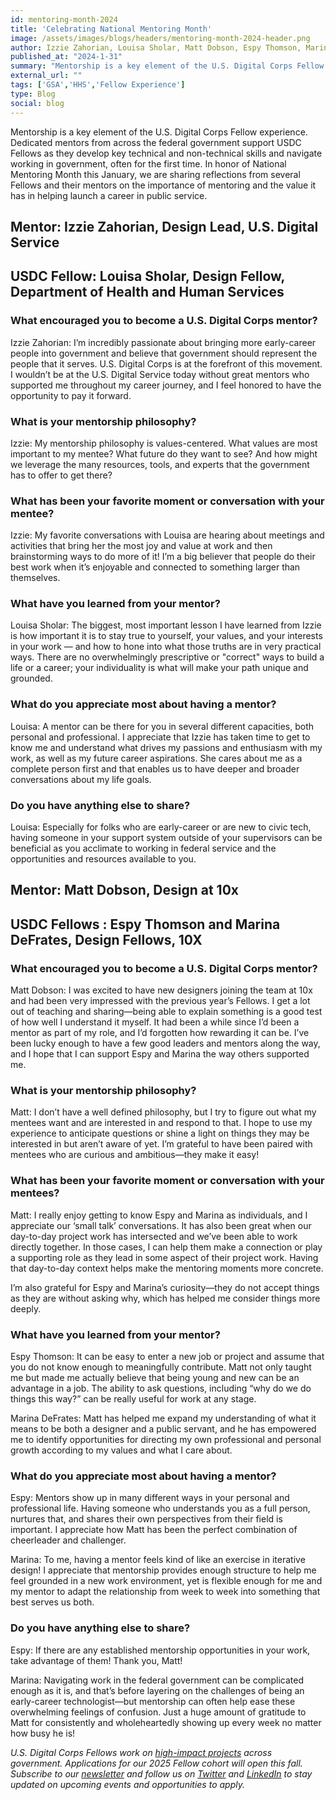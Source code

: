 ```yaml
---
id: mentoring-month-2024
title: 'Celebrating National Mentoring Month'
image: /assets/images/blogs/headers/mentoring-month-2024-header.png
author: Izzie Zahorian, Louisa Sholar, Matt Dobson, Espy Thomson, Marina DeFrates
published_at: "2024-1-31"
summary: "Mentorship is a key element of the U.S. Digital Corps Fellow experience. This National Mentoring Month we are sharing reflections from several Fellows and their mentors on the importance of mentoring and the value it has in helping launch a career in public service."
external_url: ""
tags: ['GSA','HHS','Fellow Experience']
type: Blog
social: blog
---
```


Mentorship is a key element of the U.S. Digital Corps Fellow experience. Dedicated mentors from across the federal government support USDC Fellows as they develop key technical and non-technical skills and navigate working in government, often for the first time. In honor of National Mentoring Month this January,  we are sharing reflections from several Fellows and their mentors on the importance of mentoring and the value it has in helping launch a career in public service.

## Mentor: Izzie Zahorian, Design Lead, U.S. Digital Service 
## USDC Fellow: Louisa Sholar, Design Fellow, Department of Health and Human Services

### What encouraged you to become a U.S. Digital Corps mentor?

Izzie Zahorian: I’m incredibly passionate about bringing more early-career people into government and believe that government should represent the people that it serves. U.S. Digital Corps is at the forefront of this movement. I wouldn’t be at the U.S. Digital Service today without great mentors who supported me throughout my career journey, and I feel honored to have the opportunity to pay it forward.

### What is your mentorship philosophy?

Izzie: My mentorship philosophy is values-centered. What values are most important to my mentee? What future do they want to see? And how might we leverage the many resources, tools, and experts that the government has to offer to get there?

### What has been your favorite moment or conversation with your mentee?

Izzie: My favorite conversations with Louisa are hearing about meetings and activities that bring her the most joy and value at work and then brainstorming ways to do more of it! I’m a big believer that people do their best work when it’s enjoyable and connected to something larger than themselves.

### What have you learned from your mentor?

Louisa Sholar: The biggest, most important lesson I have learned from Izzie is how important it is to stay true to yourself, your values, and your interests in your work — and how to hone into what those truths are in very practical ways. There are no overwhelmingly prescriptive or "correct" ways to build a life or a career; your individuality is what will make your path unique and grounded.

### What do you appreciate most about having a mentor?

Louisa: A mentor can be there for you in several different capacities, both personal and professional. I appreciate that Izzie has taken time to get to know me and understand what drives my passions and enthusiasm with my work, as well as my future career aspirations. She cares about me as a complete person first and that enables us to have deeper and broader conversations about my life goals.

### Do you have anything else to share?

Louisa: Especially for folks who are early-career or are new to civic tech, having someone in your support system outside of your supervisors can be beneficial as you acclimate to working in federal service and the opportunities and resources available to you.

## Mentor: Matt Dobson, Design at 10x
## USDC Fellows : Espy Thomson and Marina DeFrates, Design Fellows, 10X

### What encouraged you to become a U.S. Digital Corps mentor?

Matt Dobson: I was excited to have new designers joining the team at 10x and had been very impressed with the previous year’s Fellows. I get a lot out of teaching and sharing—being able to explain something is a good test of how well I understand it myself. It had been a while since I’d been a mentor as part of my role, and I’d forgotten how rewarding it can be. I’ve been lucky enough to have a few good leaders and mentors along the way, and I hope that I can support Espy and Marina the way others supported me. 

### What is your mentorship philosophy?

Matt: I don’t have a well defined philosophy, but I try to figure out what my mentees want and are interested in and respond to that. I hope to use my experience to anticipate questions or shine a light on things they may be interested in but aren’t aware of yet.  I’m grateful to have been paired with mentees who are curious and ambitious—they make it easy! 

### What has been your favorite moment or conversation with your mentees?

Matt: I really enjoy getting to know Espy and Marina as individuals, and I appreciate our ‘small talk’ conversations. It has also been great when our day-to-day project work has intersected and we’ve been able to work directly together. In those cases, I can help them make a connection or play a supporting role as they lead in some aspect of their project work. Having that day-to-day context helps make the mentoring moments more concrete.

I’m also grateful for Espy and Marina’s curiosity—they do not accept things as they are without asking why, which has helped me consider things more deeply.

### What have you learned from your mentor?

Espy Thomson: It can be easy to enter a new job or project and assume that you do not know enough to meaningfully contribute. Matt not only taught me but made me actually believe that being young and new can be an advantage in a job. The ability to ask questions, including “why do we do things this way?” can be really useful for work at any stage.

Marina DeFrates: Matt has helped me expand my understanding of what it means to be both a designer and a public servant, and he has empowered me to identify opportunities for directing my own professional and personal growth according to my values and what I care about.

### What do you appreciate most about having a mentor?

Espy: Mentors show up in many different ways in your personal and professional life. Having someone who understands you as a full person, nurtures that, and shares their own perspectives from their field is important. I appreciate how Matt has been the perfect combination of cheerleader and challenger. 

Marina: To me, having a mentor feels kind of like an exercise in iterative design! I appreciate that mentorship provides enough structure to help me feel grounded in a new work environment, yet is flexible enough for me and my mentor to adapt the relationship from week to week into something that best serves us both.

### Do you have anything else to share?

Espy: If there are any established mentorship opportunities in your work, take advantage of them! Thank you, Matt!

Marina: Navigating work in the federal government can be complicated enough as it is, and that’s before layering on the challenges of being an early-career technologist—but mentorship can often help ease these overwhelming feelings of confusion. Just a huge amount of gratitude to Matt for consistently and wholeheartedly showing up every week no matter how busy he is!

*U.S. Digital Corps Fellows work on [high-impact projects](https://digitalcorps.gsa.gov/projects/) across government. Applications for our 2025 Fellow cohort will open this fall. Subscribe to our [newsletter](https://public.govdelivery.com/accounts/USGSATTS/subscriber/new?topic_id=USGSATTS_108) and follow us on [Twitter](https://twitter.com/usdigitalcorps) and [LinkedIn](https://www.linkedin.com/company/74725557/admin/feed/posts/) to stay updated on upcoming events and opportunities to apply.*

